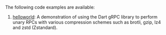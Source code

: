 The following code examples are available:

1. [helloworld](https://github.com/instantiations/es_compression_grpc/tree/master/example/helloworld):
   A demonstration of using the Dart gRPC library to perform unary RPCs with various compression schemes such as brotli,
   gzip, lz4 and zstd (Zstandard).